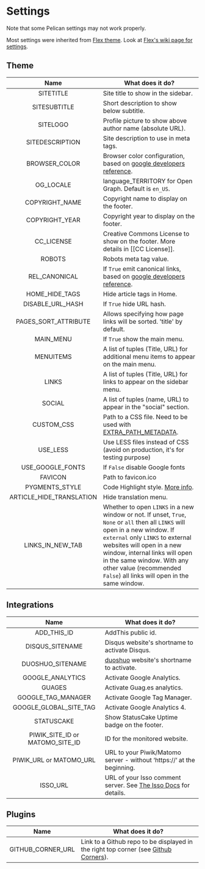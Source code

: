 # Settings

Note that some Pelican settings may not work properly.

Most settings were inherited from [Flex theme](https://github.com/alexandrevicenzi/Flex).
Look at [Flex's wiki page for settings](https://github.com/alexandrevicenzi/Flex/wiki/Custom-Settings).

## Theme

| Name | What does it do? |
|:----:|------------------|
| SITETITLE            | Site title to show in the sidebar.                                                  |
| SITESUBTITLE         | Short description to show below subtitle.                                           |
| SITELOGO             | Profile picture to show above author name (absolute URL).                           |
| SITEDESCRIPTION      | Site description to use in meta tags.                                               |
| BROWSER_COLOR        | Browser color configuration, based on [google developers reference][1].             |
| OG_LOCALE            | language_TERRITORY for Open Graph. Default is `en_US`.                              |
| COPYRIGHT_NAME       | Copyright name to display on the footer.                                            |
| COPYRIGHT_YEAR       | Copyright year to display on the footer.                                            |
| CC_LICENSE           | Creative Commons License to show on the footer. More details in [[CC License]].     |
| ROBOTS               | Robots meta tag value.                                                              |
| REL_CANONICAL        | If `True` emit canonical links, based on [google developers reference][5].          |
| HOME_HIDE_TAGS       | Hide article tags in Home.                                                          |
| DISABLE_URL_HASH     | If `True` hide URL hash.                                                            |
| PAGES_SORT_ATTRIBUTE | Allows specifying how page links will be sorted. 'title' by default.                |
| MAIN_MENU            | If `True` show the main menu.                                                       |
| MENUITEMS            | A list of tuples (Title, URL) for additional menu items to appear on the main menu. |
| LINKS                | A list of tuples (Title, URL) for links to appear on the sidebar menu.              |
| SOCIAL               | A list of tuples (name, URL) to appear in the "social" section.                     |
| CUSTOM_CSS           | Path to a CSS file. Need to be used with [EXTRA_PATH_METADATA][2].                  |
| USE_LESS             | Use LESS files instead of CSS (avoid on production, it's for testing purpose)       |
| USE_GOOGLE_FONTS     | If `False` disable Google fonts                                                     |
| FAVICON              | Path to favicon.ico                                                                 |
| PYGMENTS_STYLE       | Code Highlight style. [More info][3].                                               |
| ARTICLE_HIDE_TRANSLATION | Hide translation menu.                                                          |
| LINKS_IN_NEW_TAB     | Whether to open `LINKS` in a new window or not. If unset, `True`, `None` or `all` then all `LINKS` will open in a new window. If `external` only `LINKS` to external websites will open in a new window, internal links will open in the same window. With any other value (recommended `False`) all links will open in the same window. |

## Integrations

| Name | What does it do? |
|:----:|------------------|
| ADD_THIS_ID                      | AddThis public id.                                                     |
| DISQUS_SITENAME                  | Disqus website's shortname to activate Disqus.                         |
| DUOSHUO_SITENAME                 | [duoshuo](http://duoshuo.com/) website's shortname to activate.        |
| GOOGLE_ANALYTICS                 | Activate Google Analytics.                                             |
| GUAGES                           | Activate Guag.es analytics.                                            |
| GOOGLE_TAG_MANAGER               | Activate Google Tag Manager.                                           |
| GOOGLE_GLOBAL_SITE_TAG           | Activate Google Analytics 4.                                           |
| STATUSCAKE                       | Show StatusCake Uptime badge on the footer.                            |
| PIWIK_SITE_ID or MATOMO_SITE_ID  | ID for the monitored website.                                          |
| PIWIK_URL or MATOMO_URL          | URL to your Piwik/Matomo server - without ‘https://‘ at the beginning.  |
| ISSO_URL                         | URL of your Isso comment server. See [The Isso Docs](https://posativ.org/isso/docs/configuration/client/#data-isso) for details. |

## Plugins

| Name | What does it do? |
|:----:|------------------|
| GITHUB_CORNER_URL | Link to a Github repo to be displayed in the right top corner (see [Github Corners][4]). |

[1]: https://developers.google.com/web/fundamentals/design-and-ui/browser-customization/theme-color
[2]: http://docs.getpelican.com/en/stable/settings.html#path-metadata
[3]: https://github.com/alexandrevicenzi/Flex/wiki/Code-Highlight
[4]: https://github.com/tholman/github-corners
[5]: https://developers.google.com/search/docs/advanced/crawling/consolidate-duplicate-urls#specify-a-canonical-page
